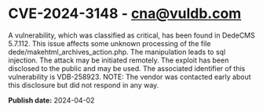 # CVE-2024-3148 - cna@vuldb.com

A vulnerability, which was classified as critical, has been found in DedeCMS 5.7.112. This issue affects some unknown processing of the file dede/makehtml_archives_action.php. The manipulation leads to sql injection. The attack may be initiated remotely. The exploit has been disclosed to the public and may be used. The associated identifier of this vulnerability is VDB-258923. NOTE: The vendor was contacted early about this disclosure but did not respond in any way.

**Publish date:** 2024-04-02
